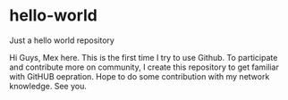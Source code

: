 # hello-world
Just a hello world repository

Hi Guys, Mex here. This is the first time I try to use Github.
To participate and contribute more on community, I create this repository to get familiar with GitHUB oepration.
Hope to do some contribution with my network knowledge.
See you.
